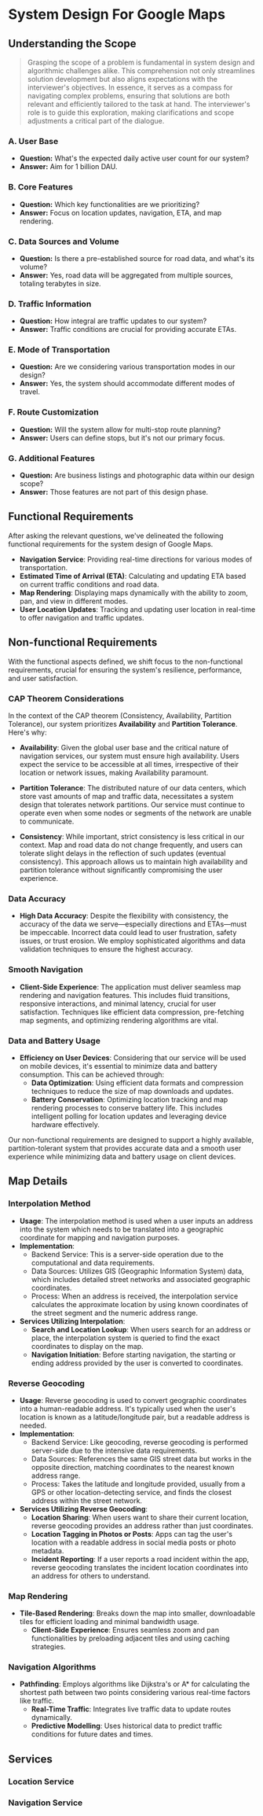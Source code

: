 # System Design For Google Maps

## Understanding the Scope

> Grasping the scope of a problem is fundamental in system design and algorithmic challenges alike. This comprehension not only streamlines solution development but also aligns expectations with the interviewer's objectives. In essence, it serves as a compass for navigating complex problems, ensuring that solutions are both relevant and efficiently tailored to the task at hand. The interviewer's role is to guide this exploration, making clarifications and scope adjustments a critical part of the dialogue.

### A. User Base

- **Question:** What's the expected daily active user count for our system?
- **Answer:** Aim for 1 billion DAU.

### B. Core Features

- **Question:** Which key functionalities are we prioritizing?
- **Answer:** Focus on location updates, navigation, ETA, and map rendering.

### C. Data Sources and Volume

- **Question:** Is there a pre-established source for road data, and what's its volume?
- **Answer:** Yes, road data will be aggregated from multiple sources, totaling terabytes in size.

### D. Traffic Information

- **Question:** How integral are traffic updates to our system?
- **Answer:** Traffic conditions are crucial for providing accurate ETAs.

### E. Mode of Transportation

- **Question:** Are we considering various transportation modes in our design?
- **Answer:** Yes, the system should accommodate different modes of travel.

### F. Route Customization

- **Question:** Will the system allow for multi-stop route planning?
- **Answer:** Users can define stops, but it's not our primary focus.

### G. Additional Features

- **Question:** Are business listings and photographic data within our design scope?
- **Answer:** Those features are not part of this design phase.

## Functional Requirements

After asking the relevant questions, we've delineated the following functional requirements for the system design of Google Maps.
- **Navigation Service**: Providing real-time directions for various modes of transportation.
- **Estimated Time of Arrival (ETA)**: Calculating and updating ETA based on current traffic conditions and road data.
- **Map Rendering**: Displaying maps dynamically with the ability to zoom, pan, and view in different modes.
- **User Location Updates**: Tracking and updating user location in real-time to offer navigation and traffic updates.

## Non-functional Requirements

With the functional aspects defined, we shift focus to the non-functional requirements, crucial for ensuring the system's resilience, performance, and user satisfaction.

### CAP Theorem Considerations

In the context of the CAP theorem (Consistency, Availability, Partition Tolerance), our system prioritizes **Availability** and **Partition Tolerance**. Here's why:

- **Availability**: Given the global user base and the critical nature of navigation services, our system must ensure high availability. Users expect the service to be accessible at all times, irrespective of their location or network issues, making Availability paramount.

- **Partition Tolerance**: The distributed nature of our data centers, which store vast amounts of map and traffic data, necessitates a system design that tolerates network partitions. Our service must continue to operate even when some nodes or segments of the network are unable to communicate.

- **Consistency**: While important, strict consistency is less critical in our context. Map and road data do not change frequently, and users can tolerate slight delays in the reflection of such updates (eventual consistency). This approach allows us to maintain high availability and partition tolerance without significantly compromising the user experience.

### Data Accuracy

- **High Data Accuracy**: Despite the flexibility with consistency, the accuracy of the data we serve—especially directions and ETAs—must be impeccable. Incorrect data could lead to user frustration, safety issues, or trust erosion. We employ sophisticated algorithms and data validation techniques to ensure the highest accuracy.

### Smooth Navigation

- **Client-Side Experience**: The application must deliver seamless map rendering and navigation features. This includes fluid transitions, responsive interactions, and minimal latency, crucial for user satisfaction. Techniques like efficient data compression, pre-fetching map segments, and optimizing rendering algorithms are vital.

### Data and Battery Usage

- **Efficiency on User Devices**: Considering that our service will be used on mobile devices, it's essential to minimize data and battery consumption. This can be achieved through:
    - **Data Optimization**: Using efficient data formats and compression techniques to reduce the size of map downloads and updates.
    - **Battery Conservation**: Optimizing location tracking and map rendering processes to conserve battery life. This includes intelligent polling for location updates and leveraging device hardware effectively.

Our non-functional requirements are designed to support a highly available, partition-tolerant system that provides accurate data and a smooth user experience while minimizing data and battery usage on client devices.

## Map Details

### Interpolation Method
- **Usage**: The interpolation method is used when a user inputs an address into the system which needs to be translated into a geographic coordinate for mapping and navigation purposes.
- **Implementation**:
  - Backend Service: This is a server-side operation due to the computational and data requirements.
  - Data Sources: Utilizes GIS (Geographic Information System) data, which includes detailed street networks and associated geographic coordinates.
  - Process: When an address is received, the interpolation service calculates the approximate location by using known coordinates of the street segment and the numeric address range.
- **Services Utilizing Interpolation**:
  - **Search and Location Lookup**: When users search for an address or place, the interpolation system is queried to find the exact coordinates to display on the map.
  - **Navigation Initiation**: Before starting navigation, the starting or ending address provided by the user is converted to coordinates.

### Reverse Geocoding
- **Usage**: Reverse geocoding is used to convert geographic coordinates into a human-readable address. It's typically used when the user's location is known as a latitude/longitude pair, but a readable address is needed.
- **Implementation**:
  - Backend Service: Like geocoding, reverse geocoding is performed server-side due to the intensive data requirements.
  - Data Sources: References the same GIS street data but works in the opposite direction, matching coordinates to the nearest known address range.
  - Process: Takes the latitude and longitude provided, usually from a GPS or other location-detecting service, and finds the closest address within the street network.
- **Services Utilizing Reverse Geocoding**:
  - **Location Sharing**: When users want to share their current location, reverse geocoding provides an address rather than just coordinates.
  - **Location Tagging in Photos or Posts**: Apps can tag the user's location with a readable address in social media posts or photo metadata.
  - **Incident Reporting**: If a user reports a road incident within the app, reverse geocoding translates the incident location coordinates into an address for others to understand.

### Map Rendering
- **Tile-Based Rendering**: Breaks down the map into smaller, downloadable tiles for efficient loading and minimal bandwidth usage.
  - **Client-Side Experience**: Ensures seamless zoom and pan functionalities by preloading adjacent tiles and using caching strategies.

### Navigation Algorithms
- **Pathfinding**: Employs algorithms like Dijkstra's or A* for calculating the shortest path between two points considering various real-time factors like traffic.
  - **Real-Time Traffic**: Integrates live traffic data to update routes dynamically.
  - **Predictive Modelling**: Uses historical data to predict traffic conditions for future dates and times.

## Services

### Location Service

### Navigation Service
